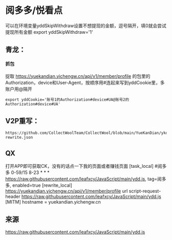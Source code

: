 # 阅多多/悦看点

可以在环境变量yddSkipWithdraw设置不想提现的金额，逗号隔开，填0就会尝试提现所有金额
export yddSkipWithdraw='1'
## 青龙：
#### 抓包
捉取 https://yuekandian.yichengw.cn/api/v1/member/profile 的包里的Authorization，device和User-Agent，按顺序用#连起来写到yddCookie里，多账户用@隔开

```
export yddCookie='账号1的Authorization#device#UA@账号2的Authorization#device#UA'

```

## V2P重写：
```
https://github.com/CollectWoolTeam/CollectWool/blob/main/YueKanDian/ykd-rewrite.json
```


## QX
打开APP即可获取CK，没有的话点一下我的页面或者赚钱页面
[task_local]
#阅多多
0-59/15 8-23 * * * https://raw.githubusercontent.com/leafxcy/JavaScript/main/ydd.js, tag=阅多多, enabled=true
[rewrite_local]
https://yuekandian.yichengw.cn/api/v1/member/profile url script-request-header https://raw.githubusercontent.com/leafxcy/JavaScript/main/ydd.js
[MITM]
hostname = yuekandian.yichengw.cn



## 来源
https://raw.githubusercontent.com/leafxcy/JavaScript/main/ydd.js

